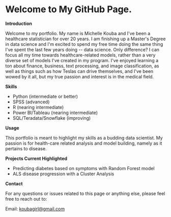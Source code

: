 # **Welcome to My GitHub Page.**

**Introduction**

Welcome to my portfolio. My name is Michelle Kouba and I've been a healthcare statistician for over 20 years. I am finishing up a Master's Degree in data science and I'm excited to spend my free time doing the same thing I've spent the last few years doing -- data science. Only difference? I can focus all my time towards healthcare-related models, rather than a very diverse set of models I've created in my program. I've enjoyed learning a ton about finance, business, text processing, and image classification, as well as things such as how Teslas can drive themselves, and I've been wowed by it all, but my true passion and interest is in the medical field.

**Skills**

- Python (intermediate or better)
- SPSS (advanced)
- R (nearing intermediate)
- Power BI/Tableau (nearing intermediate)
- SQL/Teradata/Snowflake (improving)

**Usage**

This portfolio is meant to highlight my skills as a budding data scientist. My passion is for health-care related analysis and model building, namely as it pertains to disease.

**Projects Current Highlighted**

- Predicting diabetes based on symptoms with Random Forest model
- ALS disease progression with a Cluster Analysis

**Contact**

For any questions or issues related to this page or anything else, please feel free to reach out to:

Email: [koubagirl@gmail.com](mailto:koubagirl@gmail.com)
